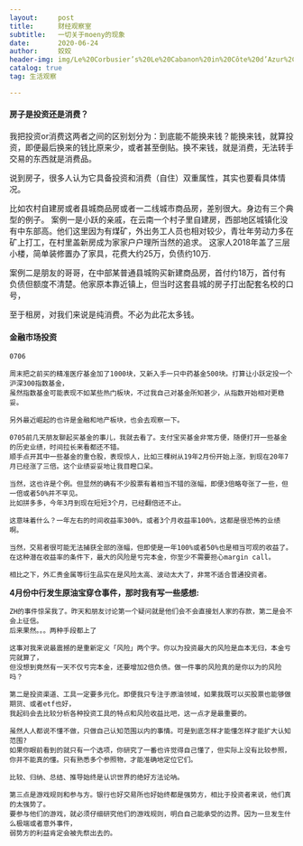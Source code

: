 ```yaml
---
layout:     post
title:      财经观察室
subtitle:   一切关于moeny的现象
date:       2020-06-24
author:     姣姣
header-img: img/Le%20Corbusier’s%20Le%20Cabanon%20in%20Côte%20d’Azur%2C%20France%2C%20photographed%20in%202015..png
catalog: true
tag: 生活观察

---
```

#### 房子是投资还是消费？

我把投资or消费这两者之间的区别划分为：到底能不能换来钱？能换来钱，就算投资，即便最后换来的钱比原来少，或者甚至倒贴。换不来钱，就是消费，无法转手交易的东西就是消费品。

说到房子，很多人认为它具备投资和消费（自住）双重属性，其实也要看具体情况。

比如农村自建房或者县城商品房或者一二线城市商品房，差别很大。身边有三个典型的例子。
案例一是小跃的亲戚，在云南一个村子里自建房，西部地区城镇化没有中东部高。他们这里因为有煤矿，外出务工人员也相对较少，青壮年劳动力多在矿上打工，在村里盖新房成为家家户户理所当然的追求。
这家人2018年盖了三层小楼，简单装修置办了家具，花费大约25万，负债约10万.

案例二是朋友的哥哥，在中部某普通县城购买新建商品房，首付约18万，首付有负债但额度不清楚。他家原本靠近镇上，但当时这套县城的房子打出配套名校的口号，

至于租房，对我们来说是纯消费。不必为此花太多钱。


#### 金融市场投资

```
0706

周末把之前买的精准医疗基金加了1000块，又新入手一只中药基金500块。打算让小跃定投一个沪深300指数基金，
虽然指数基金可能表现不如某些热门板块，不过我自己对基金所知甚少，从指数开始相对更稳妥。

另外最近崛起的也许是金融和地产板块，也会去观察一下。

```

```
0705前几天朋友聊起买基金的事儿，我就去看了。支付宝买基金非常方便，随便打开一些基金的历史业绩，时间拉长来看都还不错。
顺手点开其中一些基金的重仓股，表现惊人，比如三棵树从19年2月份开始上涨，到现在20年7月已经涨了三倍。这个业绩妥妥地让我目瞪口呆。

当然，这也许是个例。但显然的确有不少股票有着相当不错的涨幅，即便3倍略夸张了一些，但一倍或者50%并不罕见。
比如拼多多，今年3月到现在短短3个月，已经翻倍还不止。

这意味着什么？一年左右的时间收益率300%，或者3个月收益率100%，这都是很恐怖的业绩啊。

当然，交易者很可能无法捕获全部的涨幅，但即使是一年100%或者50%也是相当可观的收益了。
在这种潜在收益率的条件下，最大的风险是亏完本金，你至少不需要担心margin call。

相比之下，外汇贵金属等衍生品实在是风险太高、波动太大了，非常不适合普通投资者。

```

**4月份中行发生原油宝穿仓事件，那时我有写一些感想:**

```
ZH的事件惊呆我了。昨天和朋友讨论第一个疑问就是他们会不会直接划人家的存款，第二是会不会上征信。
后来果然。。。两种手段都上了

这事对我来说最震撼的是重新定义「风险」两个字。你以为投资最大的风险是血本无归，本金亏完就算了，
但没想到竟然有一天不仅亏完本金，还要增加2倍负债。做一件事的风险真的是你以为的风险吗？

第二是投资渠道、工具一定要多元化。即便我只专注于原油领域，如果我既可以买股票也能够做期货、或者etf也好，
我起码会去比较分析各种投资工具的特点和风险收益比吧，这一点才是最重要的。

虽然人人都说不懂不做，只做自己认知范围以内的事情。可是到底怎样才能懂怎样才能扩大认知范围? 
如果你眼前看到的就只有一个选项，你研究了一番也许觉得自己懂了，但实际上没有比较参照，
你并不能真的懂。只有熟悉多个参照物，才能准确地定位它们。

比较、归纳、总结、推导始终是认识世界的绝好方法论呐。

第三点是游戏规则和参与方。银行也好交易所也好始终都是强势方，相比于投资者来说，他们真的太强势了。
要参与他们的游戏，就必须仔细研究他们的游戏规则，明白自己能承受的边界。因为一旦发生什么极端或者意外事件，
弱势方的利益肯定会被先祭出去的。

```
